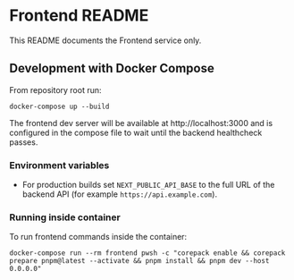 # Frontend README

This README documents the Frontend service only.

## Development with Docker Compose

From repository root run:

```pwsh
docker-compose up --build
```

The frontend dev server will be available at http://localhost:3000 and is configured in the compose file to wait until the backend healthcheck passes.

### Environment variables

- For production builds set `NEXT_PUBLIC_API_BASE` to the full URL of the backend API (for example `https://api.example.com`).

### Running inside container

To run frontend commands inside the container:

```pwsh
docker-compose run --rm frontend pwsh -c "corepack enable && corepack prepare pnpm@latest --activate && pnpm install && pnpm dev --host 0.0.0.0"
```
